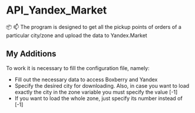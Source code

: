 # API_Yandex_Market
:package: :mailbox: The program is designed to get all the pickup points of orders of a particular city/zone and upload the data to Yandex.Market

## My Additions

To work it is necessary to fill the configuration file, namely:

- Fill out the necessary data to access Boxberry and Yandex
- Specify the desired city for downloading. Also, in case you want to load exactly the city in the zone variable you must specify the value [-1]
- If you want to load the whole zone, just specify its number instead of [-1]